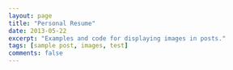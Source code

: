 ```yaml
---
layout: page
title: "Personal Resume"
date: 2013-05-22
excerpt: "Examples and code for displaying images in posts."
tags: [sample post, images, test]
comments: false
---
```

<object type="application/pdf" data="https://aiologybay.github.io/assets/pdf/cv.pdf"
           id="review" style="width:800px;  height:750px; margin-top:45px;  margin-left:500px" >
</object>

